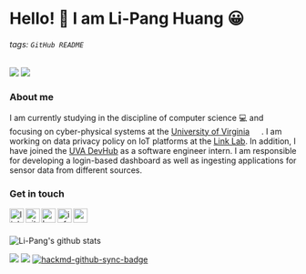 
# Hello! 👋 I am Li-Pang Huang :grinning:
###### tags: `GitHub README`
![](https://img.shields.io/badge/-Open%20To%20Work-brightgreen) ![](https://img.shields.io/badge/Seeking-Software%20Engineer-red)

### About me
I am currently studying in the discipline of computer science :computer: and focusing on cyber-physical systems at the [University of Virginia](https://www.virginia.edu/) <img width="16.88px" height="15" src="https://i.imgur.com/CbORNOa.png" />. I am working on data privacy policy on IoT platforms at the [Link Lab](https://engineering.virginia.edu/link-lab). In addition, I have joined the [UVA DevHub](https://devhub.virginia.edu/) as a software engineer intern. I am responsible for developing a login-based dashboard as well as ingesting applications for sensor data from different sources.

### Get in touch
<a href="https://www.linkedin.com/in/huanglipang" target="_blank">
  <img align="left" alt="linkedin" width="25px" src="https://cdn3.iconfinder.com/data/icons/social-network-icon/112/linkedin-512.png" />
</a>
<a href="https://github.com/HuangLiPang" target="_blank">
  <img align="left" alt="github" width="25px" src="https://i.imgur.com/BYswT8D.png" />
</a>
<a href="https://huanglipang.me" target="_blank">
  <img align="left" alt="homepage" width="25px" src="https://i.imgur.com/CzvZnaa.png" />
</a>
<a href="https://info.huanglipang.me" target="_blank">
  <img align="left" alt="info" width="25px" src="https://i.imgur.com/OqAAXLh.png" />
</a>
<a href="mailto:huanglipang@virginia.edu" target="_blank">
  <img align="left" alt="email" width="25px" src="https://i.imgur.com/AfHYq76.png" />
</a>

<br><br>

![Li-Pang's github stats](https://github-readme-stats.vercel.app/api?username=huanglipang&show_icons=true)


![](https://visitor-badge.glitch.me/badge?page_id=huanglipang/huanglipang)
![](https://img.shields.io/github/last-commit/huanglipang/huanglipang)
[![hackmd-github-sync-badge](https://hackmd.io/JBhRSJrBTQ21sswgSTGA1w/badge)](https://hackmd.io/JBhRSJrBTQ21sswgSTGA1w)

<!-- <a href="https://www.virginia.edu/" target="_blank">
<img width="102px" height="62.6" alt="uva" src="https://i.imgur.com/lF0kUkZ.png" />
</a> -->




<!--
**HuangLiPang/HuangLiPang** is a ✨ _special_ ✨ repository because its `README.md` (this file) appears on your GitHub profile.

Here are some ideas to get you started:

- 🔭 I’m currently working on ...
- 🌱 I’m currently learning ...
- 👯 I’m looking to collaborate on ...
- 🤔 I’m looking for help with ...
- 💬 Ask me about ...
- 📫 How to reach me: ...
- 😄 Pronouns: ...
- ⚡ Fun fact: ...
-->
